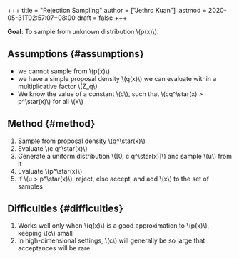 +++
title = "Rejection Sampling"
author = ["Jethro Kuan"]
lastmod = 2020-05-31T02:57:07+08:00
draft = false
+++

**Goal**: To sample from unknown distribution \\(p(x)\\).

## Assumptions {#assumptions}

- we cannot sample from \\(p(x)\\)
- we have a simple proposal density \\(q(x)\\) we can evaluate within a
  multiplicative factor \\(Z_q\\)
- We know the value of a constant \\(c\\), such that \\(cq^\star(x) >
  p^\star(x)\\) for all \\(x\\)

## Method {#method}

1.  Sample from proposal density \\(q^\star(x)\\)
2.  Evaluate \\(c q^\star(x)\\)
3.  Generate a uniform distribution \\([0, c q^\star(x)]\\) and sample \\(u\\)
    from it
4.  Evaluate \\(p^\star(x)\\)
5.  If \\(u > p^\star(x)\\), reject, else accept, and add \\(x\\) to the set of
    samples

## Difficulties {#difficulties}

1.  Works well only when \\(q(x)\\) is a good approximation to \\(p(x)\\),
    keeping \\(c\\) small
2.  In high-dimensional settings, \\(c\\) will generally be so large that
    acceptances will be rare

